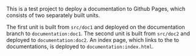 This is a test project to deploy a documentation to Github Pages, which consists of two separately built units. 

The first unit is built from `src/doc1` and deployed on the documentation branch to `documentation:doc1`. 
The second unit is built from `src/doc2` and deployed to `documentation:doc2`. 
An index page, which links to the to documentations, is deployed to `documentation:index.html`. 

